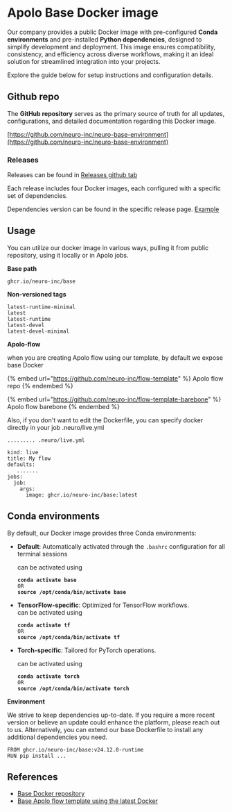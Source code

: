 # Apolo Base Docker image

Our company provides a public Docker image with pre-configured **Conda environments** and pre-installed **Python dependencies**, designed to simplify development and deployment. This image ensures compatibility, consistency, and efficiency across diverse workflows, making it an ideal solution for streamlined integration into your projects.

Explore the guide below for setup instructions and configuration details.

## Github repo

The **GitHub repository** serves as the primary source of truth for all updates, configurations, and detailed documentation regarding this Docker image.

[https://github.com/neuro-inc/neuro-base-environment](https://github.com/neuro-inc/neuro-base-environment)

### Releases

Releases can be found in [Releases github tab](https://github.com/neuro-inc/neuro-base-environment/releases)

Each release includes four Docker images, each configured with a specific set of dependencies.

Dependencies version can be found in the specific release page. [Example](https://github.com/neuro-inc/neuro-base-environment/releases/tag/v24.12.0)

## Usage

You can utilize our docker image in various ways, pulling it from public repository, using it locally or in Apolo jobs.

**Base path**&#x20;

```
ghcr.io/neuro-inc/base
```

**Non-versioned tags**

```
latest-runtime-minimal
latest
latest-runtime
latest-devel
latest-devel-minimal
```

**Apolo-flow**

when you are creating Apolo flow using our template, by default we expose base Docker

{% embed url="https://github.com/neuro-inc/flow-template" %}
Apolo flow repo
{% endembed %}

{% embed url="https://github.com/neuro-inc/flow-template-barebone" %}
Apolo flow barebone
{% endembed %}

Also, if you don't want to edit the Dockerfile, you can specify docker directly in your job .neuro/live.yml

```
......... .neuro/live.yml

kind: live
title: My flow
defaults:
   .......
jobs:
  job:
    args:
      image: ghcr.io/neuro-inc/base:latest
```

## Conda environments

By default, our Docker image provides three Conda environments:

*   **Default**: Automatically activated through the `.bashrc` configuration for all terminal sessions

    can be activated using&#x20;

    <pre><code><strong>conda activate base 
    </strong>OR
    <strong>source /opt/conda/bin/activate base
    </strong></code></pre>
*   **TensorFlow-specific**: Optimized for TensorFlow workflows. \
    can be activated using&#x20;

    <pre><code><strong>conda activate tf 
    </strong>OR
    <strong>source /opt/conda/bin/activate tf
    </strong></code></pre>
*   **Torch-specific**: Tailored for PyTorch operations.&#x20;

    can be activated using&#x20;

    <pre><code><strong>conda activate torch 
    </strong>OR
    <strong>source /opt/conda/bin/activate torch
    </strong></code></pre>

**Environment**&#x20;

We strive to keep dependencies up-to-date. If you require a more recent version or believe an update could enhance the platform, please reach out to us. Alternatively, you can extend our base Dockerfile to install any additional dependencies you need.

```
FROM ghcr.io/neuro-inc/base:v24.12.0-runtime
RUN pip install ...
```

## References

* [Base Docker repository](https://github.com/neuro-inc/neuro-base-environment/tree/master)
* [Base Apolo flow template using the latest Docker](https://github.com/neuro-inc/flow-template)

